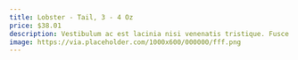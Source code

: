 ```yaml
---
title: Lobster - Tail, 3 - 4 Oz
price: $38.01
description: Vestibulum ac est lacinia nisi venenatis tristique. Fusce congue, diam id ornare imperdiet, sapien urna pretium nisl, ut volutpat sapien arcu sed augue. Aliquam erat volutpat.
image: https://via.placeholder.com/1000x600/000000/fff.png
---
```

